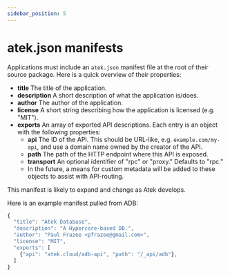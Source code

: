 ```yaml
---
sidebar_position: 5
---
```


# atek.json manifests

Applications must include an `atek.json` manifest file at the root of their source package. Here is a quick overview of their properties:

- **title** The title of the application.
- **description** A short description of what the application is/does.
- **author** The author of the application.
- **license** A short string describing how the application is licensed (e.g. "MIT").
- **exports** An array of exported API descriptions. Each entry is an object with the following properties:
  - **api** The ID of the API. This should be URL-like, e.g. `example.com/my-api`, and use a domain name owned by the creator of the API.
  - **path** The path of the HTTP endpoint where this API is exposed.
  - **transport** An optional identifier of "rpc" or "proxy." Defaults to "rpc."
  - In the future, a means for custom metadata will be added to these objects to assist with API-routing.

This manifest is likely to expand and change as Atek develops.

Here is an example manifest pulled from ADB:

```javascript
{
  "title": "Atek Database",
  "description": "A Hypercore-based DB.",
  "author": "Paul Frazee <pfrazee@gmail.com>",
  "license": "MIT",
  "exports": [
    {"api": "atek.cloud/adb-api", "path": "/_api/adb"},
  ]
}
```
